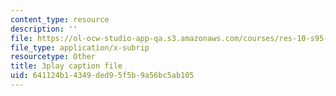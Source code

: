 ```yaml
---
content_type: resource
description: ''
file: https://ol-ocw-studio-app-qa.s3.amazonaws.com/courses/res-10-s95-physics-of-covid-19-transmission-fall-2020/641124b14349ded95f5b9a56bc5ab105_7io-8_I6ZXA.srt
file_type: application/x-subrip
resourcetype: Other
title: 3play caption file
uid: 641124b1-4349-ded9-5f5b-9a56bc5ab105
---
```

